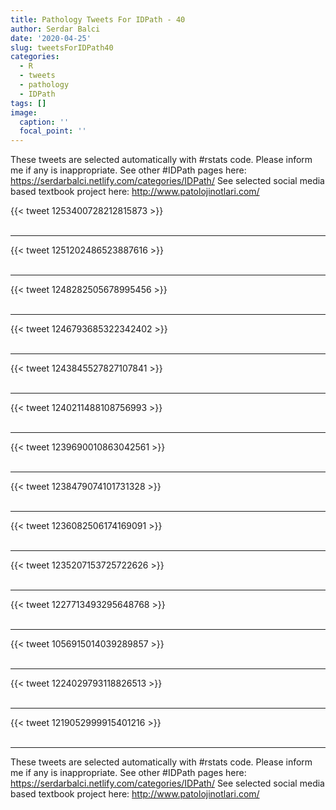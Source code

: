 ```yaml
---
title: Pathology Tweets For IDPath - 40
author: Serdar Balci
date: '2020-04-25'
slug: tweetsForIDPath40
categories:
  - R
  - tweets
  - pathology
  - IDPath
tags: []
image:
  caption: ''
  focal_point: ''
---
```



These tweets are selected automatically with #rstats code. Please inform me if any is inappropriate.
See other #IDPath pages here: https://serdarbalci.netlify.com/categories/IDPath/ 
See selected social media based textbook project here: http://www.patolojinotlari.com/

{{< tweet 1253400728212815873 >}}
<br>
<br>
<hr>
{{< tweet 1251202486523887616 >}}
<br>
<br>
<hr>
{{< tweet 1248282505678995456 >}}
<br>
<br>
<hr>
{{< tweet 1246793685322342402 >}}
<br>
<br>
<hr>
{{< tweet 1243845527827107841 >}}
<br>
<br>
<hr>
{{< tweet 1240211488108756993 >}}
<br>
<br>
<hr>
{{< tweet 1239690010863042561 >}}
<br>
<br>
<hr>
{{< tweet 1238479074101731328 >}}
<br>
<br>
<hr>
{{< tweet 1236082506174169091 >}}
<br>
<br>
<hr>
{{< tweet 1235207153725722626 >}}
<br>
<br>
<hr>
{{< tweet 1227713493295648768 >}}
<br>
<br>
<hr>
{{< tweet 1056915014039289857 >}}
<br>
<br>
<hr>
{{< tweet 1224029793118826513 >}}
<br>
<br>
<hr>
{{< tweet 1219052999915401216 >}}
<br>
<br>
<hr>


These tweets are selected automatically with #rstats code. Please inform me if any is inappropriate.
See other #IDPath pages here: https://serdarbalci.netlify.com/categories/IDPath/ 
See selected social media based textbook project here: http://www.patolojinotlari.com/
